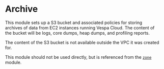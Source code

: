 # Archive

This module sets up a S3 bucket and associated policies for storing
archives of data from EC2 instances running Vespa Cloud.  The content
of the bucket will be logs, core dumps, heap dumps, and profiling reports.

The content of the S3 bucket is not available outside the VPC it was
created for.

This module should not be used directly, but is referenced from the
[`zone`](../zone/) module.
